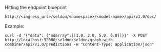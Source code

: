 Hitting the endpoint blueprint

```
http://<ingress_url>/seldon/<namespace>/<model-name>/api/v1.0/doc/
```
Example:
```
curl -d '{"data": {"ndarray":[[1.0, 2.0, 5.0, 6.0]]}}' -X POST http://localhost:32000/seldon/seldon/graph-with-combiner/api/v1.0/predictions -H "Content-Type: application/json"
```